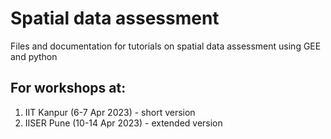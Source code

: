 # Spatial data assessment

Files and documentation for tutorials on spatial data assessment using GEE and python

## For workshops at:
1. IIT Kanpur (6-7 Apr 2023) - short version
2. IISER Pune (10-14 Apr 2023) - extended version
